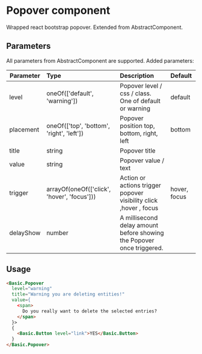 # Popover component

Wrapped react bootstrap popover. Extended from AbstractComponent.

## Parameters

All parameters from AbstractComponent are supported. Added parameters:

| Parameter | Type | Description | Default  |
| --- | :--- | :--- | :--- |
| level | oneOf(['default', 'warning']) | Popover level / css / class. One of default or warning | default |
| placement  | oneOf(['top', 'bottom', 'right', 'left'])  | Popover position top, bottom, right, left | bottom |
| title | string | Popover title |  |
| value  | string   | Popover value / text |  |
| trigger  | arrayOf(oneOf(['click', 'hover', 'focus']))  | Action or actions trigger popover visibility click ,hover , focus | hover, focus |
| delayShow  | number   | A millisecond delay amount before showing the Popover once triggered.  |  | |

## Usage

```html
<Basic.Popover
  level="warning"
  title="Warning you are deleting entities!"
  value={
    <span>
      Do you really want to delete the selected entries?
    </span>
  }>
  {
    <Basic.Button level="link">YES</Basic.Button>
  }
</Basic.Popover>
```

